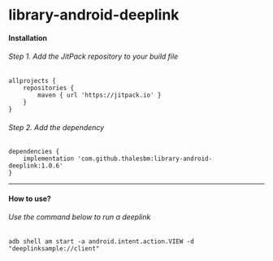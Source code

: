 # library-android-deeplink

#### Installation

###### Step 1. Add the JitPack repository to your build file
```
allprojects {
    repositories {
        maven { url 'https://jitpack.io' }
    }
}
```

###### Step 2. Add the dependency
```
dependencies {
    implementation 'com.github.thalesbm:library-android-deeplink:1.0.6'
}
```

------

#### How to use?

###### Use the command below to run a deeplink
```
adb shell am start -a android.intent.action.VIEW -d "deeplinksample://client"
```

